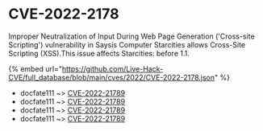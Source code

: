 # CVE-2022-2178

Improper Neutralization of Input During Web Page Generation ('Cross-site Scripting') vulnerability in Saysis Computer Starcities allows Cross-Site Scripting (XSS).This issue affects Starcities: before 1.1.

{% embed url="https://github.com/Live-Hack-CVE/full_database/blob/main/cves/2022/CVE-2022-2178.json" %}


* docfate111 ~> [CVE-2022-21789](https://www.alice-snow.ru/2022/database/cve-2022-2178/cve-2022-21789-docfate111)
* docfate111 ~> [CVE-2022-21789](https://www.alice-snow.ru/2022/database/cve-2022-2178/cve-2022-21789-docfate111)
* docfate111 ~> [CVE-2022-21789](https://www.alice-snow.ru/2022/database/cve-2022-2178/cve-2022-21789-docfate111)
* docfate111 ~> [CVE-2022-21789](https://www.alice-snow.ru/2022/database/cve-2022-2178/cve-2022-21789-docfate111)